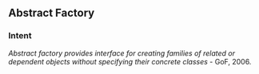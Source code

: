 ## Abstract Factory 

### Intent
*Abstract factory provides interface for creating families of related or dependent objects without specifying their concrete classes* - GoF, 2006. 


